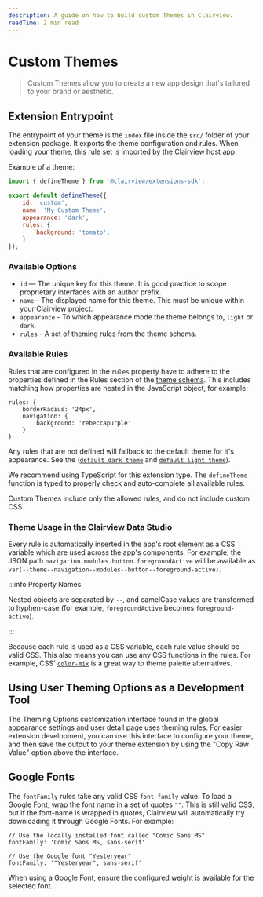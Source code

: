 ```yaml
---
description: A guide on how to build custom Themes in Clairview.
readTime: 2 min read
---
```


# Custom Themes

> Custom Themes allow you to create a new app design that's tailored to your brand or aesthetic.

## Extension Entrypoint

The entrypoint of your theme is the `index` file inside the `src/` folder of your extension package. It exports the
theme configuration and rules. When loading your theme, this rule set is imported by the Clairview host app.

Example of a theme:

```js
import { defineTheme } from '@clairview/extensions-sdk';

export default defineTheme({
	id: 'custom',
	name: 'My Custom Theme',
	appearance: 'dark',
	rules: {
		background: 'tomato',
	}
});
```

### Available Options

- `id` — The unique key for this theme. It is good practice to scope proprietary interfaces with an author prefix.
- `name` - The displayed name for this theme. This must be unique within your Clairview project.
- `appearance` - To which appearance mode the theme belongs to, `light` or `dark`.
- `rules` - A set of theming rules from the theme schema.

### Available Rules

Rules that are configured in the `rules` property have to adhere to the properties defined in the Rules section of the
[theme schema](https://github.com/clairview/clairview/blob/main/packages/themes/src/schemas/theme.ts). This includes
matching how properties are nested in the JavaScript object, for example:

```js{3-5}
rules: {
	borderRadius: '24px',
	navigation: {
		background: 'rebeccapurple'
	}
}
```

Any rules that are not defined will fallback to the default theme for it's appearance. See the
([`default dark theme`](https://github.com/clairview/clairview/blob/main/packages/themes/src/themes/dark/default.ts) and
[`default light theme`](https://github.com/clairview/clairview/blob/main/packages/themes/src/themes/dark/default.ts)).

We recommend using TypeScript for this extension type. The `defineTheme` function is typed to properly check and
auto-complete all available rules.

Custom Themes include only the allowed rules, and do not include custom CSS.

### Theme Usage in the Clairview Data Studio

Every rule is automatically inserted in the app's root element as a CSS variable which are used across the app's
components. For example, the JSON path `navigation.modules.button.foregroundActive` will be available as
`var(--theme--navigation--modules--button--foreground-active)`.

:::info Property Names

Nested objects are separated by `--`, and camelCase values are transformed to hyphen-case (for example,
`foregroundActive` becomes `foreground-active`).

:::

Because each rule is used as a CSS variable, each rule value should be valid CSS. This also means you can use any CSS
functions in the rules. For example, CSS'
[`color-mix`](https://developer.mozilla.org/en-US/docs/Web/CSS/color_value/color-mix) is a great way to theme palette
alternatives.

## Using User Theming Options as a Development Tool

The Theming Options customization interface found in the global appearance settings and user detail page uses theming
rules. For easier extension development, you can use this interface to configure your theme, and then save the output to
your theme extension by using the "Copy Raw Value" option above the interface.

## Google Fonts

The `fontFamily` rules take any valid CSS `font-family` value. To load a Google Font, wrap the font name in a set of
quotes `""`. This is still valid CSS, but if the font-name is wrapped in quotes, Clairview will automatically try
downloading it through Google Fonts. For example:

```
// Use the locally installed font called "Comic Sans MS"
fontFamily: 'Comic Sans MS, sans-serif'

// Use the Google font "Yesteryear"
fontFamily: '"Yesteryear", sans-serif'
```

When using a Google Font, ensure the configured weight is available for the selected font.
